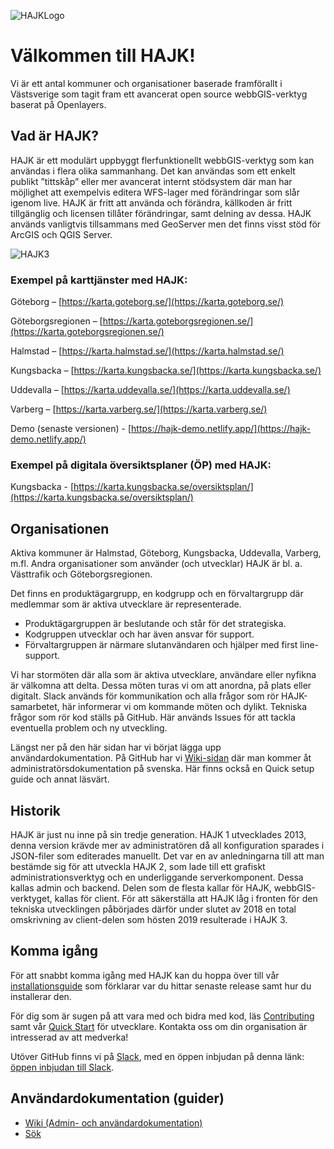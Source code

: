 ![HAJKLogo](https://raw.githubusercontent.com/hajkmap/Hajk/master/design/logo_small.png)
# Välkommen till HAJK!

Vi är ett antal kommuner och organisationer baserade framförallt i Västsverige som tagit fram ett avancerat open source webbGIS-verktyg baserat på Openlayers. 

## Vad är HAJK? 
HAJK är ett modulärt uppbyggt flerfunktionellt webbGIS-verktyg som kan användas i flera olika sammanhang. Det kan användas som ett enkelt publikt ”tittskåp” eller mer avancerat internt stödsystem där man har möjlighet att exempelvis editera WFS-lager med förändringar som slår igenom live. 
HAJK är fritt att använda och förändra, källkoden är fritt tillgänglig och licensen tillåter förändringar, samt delning av dessa. HAJK används vanligtvis tillsammans med GeoServer men det finns visst stöd för ArcGIS och QGIS Server. 

![HAJK3](https://user-images.githubusercontent.com/110222/96265856-42960000-0fc6-11eb-805e-9e41ec5d77f9.png)

### Exempel på karttjänster med HAJK:
Göteborg – [https://karta.goteborg.se/](https://karta.goteborg.se/)

Göteborgsregionen – [https://karta.goteborgsregionen.se/](https://karta.goteborgsregionen.se/)

Halmstad – [https://karta.halmstad.se/](https://karta.halmstad.se/)

Kungsbacka – [https://karta.kungsbacka.se/](https://karta.kungsbacka.se/)

Uddevalla – [https://karta.uddevalla.se/](https://karta.uddevalla.se/)

Varberg – [https://karta.varberg.se/](https://karta.varberg.se/)

Demo (senaste versionen) - [https://hajk-demo.netlify.app/](https://hajk-demo.netlify.app/)

### Exempel på digitala översiktsplaner (ÖP) med HAJK:

Kungsbacka - [https://karta.kungsbacka.se/oversiktsplan/](https://karta.kungsbacka.se/oversiktsplan/)

## Organisationen
Aktiva kommuner är Halmstad, Göteborg, Kungsbacka, Uddevalla, Varberg, m.fl. Andra organisationer som använder (och utvecklar) HAJK är bl. a. Västtrafik och Göteborgsregionen. 

Det finns en produktägargrupp, en kodgrupp och en förvaltargrupp där medlemmar som är aktiva utvecklare är representerade. 
* Produktägargruppen är beslutande och står för det strategiska.
* Kodgruppen utvecklar och har även ansvar för support.
* Förvaltargruppen är närmare slutanvändaren och hjälper med first line-support. 

Vi har stormöten där alla som är aktiva utvecklare, användare eller nyfikna är välkomna att delta. Dessa möten turas vi om att anordna, på plats eller digitalt. Slack används för kommunikation och alla frågor som rör HAJK-samarbetet, här informerar vi om kommande möten och dylikt. Tekniska frågor som rör kod ställs på GitHub. Här används Issues för att tackla eventuella problem och ny utveckling. 

Längst ner på den här sidan har vi börjat lägga upp användardokumentation.
På GitHub har vi [Wiki-sidan](https://github.com/hajkmap/Hajk/wiki) där man kommer åt administratörsdokumentation på svenska. Här finns också en Quick setup guide och annat läsvärt. 

## Historik
HAJK är just nu inne på sin tredje generation. HAJK 1 utvecklades 2013, denna version krävde mer av administratören då all konfiguration sparades i JSON-filer som editerades manuellt. 
Det var en av anledningarna till att man bestämde sig för att utveckla HAJK 2, som lade till ett grafiskt administrationsverktyg och en underliggande serverkomponent. Dessa kallas admin och backend. Delen som de flesta kallar för HAJK, webbGIS-verktyget, kallas för client. 
För att säkerställa att HAJK låg i fronten för den tekniska utvecklingen påbörjades därför under slutet av 2018 en total omskrivning av client-delen som hösten 2019 resulterade i HAJK 3. 

## Komma igång
För att snabbt komma igång med HAJK kan du hoppa över till vår [installationsguide](https://github.com/hajkmap/Hajk/wiki/Installation-guide-%28for-pre-packaged-releases%29) som förklarar var du hittar senaste release samt hur du installerar den. 

För dig som är sugen på att vara med och bidra med kod, läs [Contributing](https://github.com/hajkmap/Hajk/blob/master/CONTRIBUTING.md) samt vår [Quick Start](https://github.com/hajkmap/Hajk/) för utvecklare. Kontakta oss om din organisation är intresserad av att medverka! 

Utöver GitHub finns vi på [Slack](https://hajk.slack.com/), med en öppen inbjudan på denna länk: [öppen inbjudan till Slack](https://join.slack.com/t/hajk/shared_invite/zt-oo2lyiw6-kWN42Wpv62xKj6Ldq7Iqfw).


## Användardokumentation (guider)
* [Wiki (Admin- och användardokumentation)](https://github.com/hajkmap/Hajk/wiki)
* [Sök](https://github.com/hajkmap/Hajk/files/6276475/Guide_sok_HenrikH.pdf)
